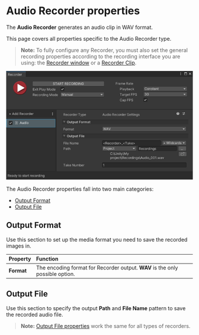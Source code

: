 # Audio Recorder properties

The **Audio Recorder** generates an audio clip in WAV format.

This page covers all properties specific to the Audio Recorder type.

> **Note:** To fully configure any Recorder, you must also set the general recording properties according to the recording interface you are using: the [Recorder window](RecorderWindowRecordingProperties.md) or a [Recorder Clip](RecordingTimelineTrack.md#recorder-clip-properties).

![](Images/RecorderAudio.png)

The Audio Recorder properties fall into two main categories:
* [Output Format](#output-format)
* [Output File](#output-file)

## Output Format

Use this section to set up the media format you need to save the recorded images in.

|Property|Function|
|:---|:---|
| **Format** | The encoding format for Recorder output. **WAV** is the only possible option. |

## Output File

Use this section to specify the output **Path** and **File Name** pattern to save the recorded audio file.

> **Note:** [Output File properties](OutputFileProperties.md) work the same for all types of recorders.
